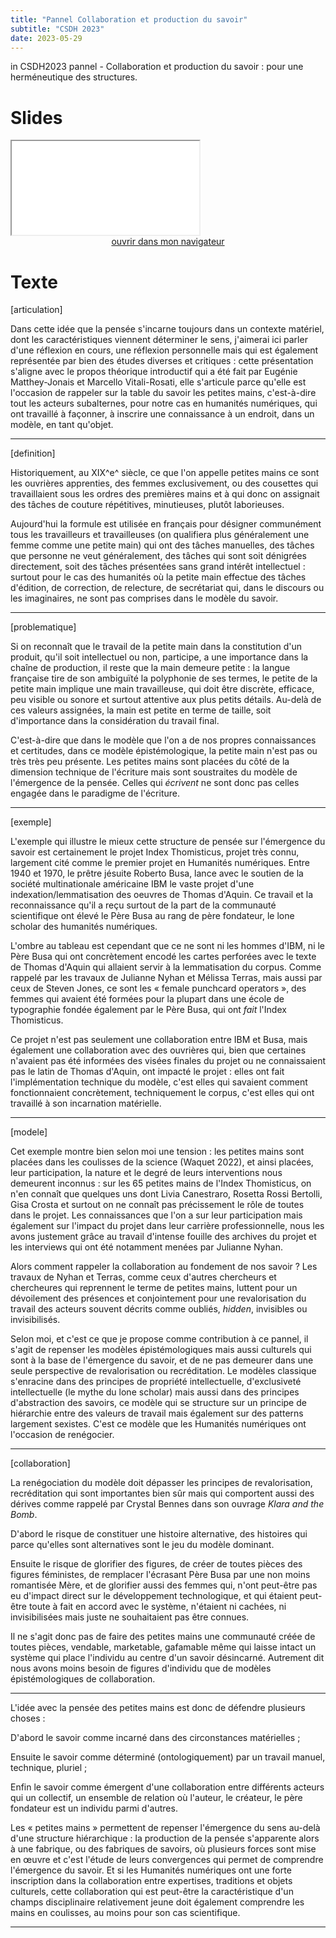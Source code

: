 ```yaml
---
title: "Pannel Collaboration et production du savoir"
subtitle: "CSDH 2023"
date: 2023-05-29
---
```


in CSDH2023 pannel - Collaboration et production du savoir : pour une herméneutique des structures.

# Slides 

<iframe src="/html/Conf/PetitesMainsPannel.html" title="description" allowfullscreen="allowfullscreen"></iframe>

<div style="text-align:center">
<a href="/html/Conf/PetitesMainsPannel.html" target="_blank">ouvrir dans mon navigateur</a>
</div>

# Texte

[articulation] 

Dans cette idée que la pensée s'incarne toujours dans un contexte matériel, dont les caractéristiques viennent déterminer le sens, j'aimerai ici parler d'une réflexion en cours, une réflexion personnelle mais qui est également représentée par bien des études diverses et critiques : cette présentation s'aligne avec le propos théorique introductif qui a été fait par Eugénie Matthey-Jonais et Marcello Vitali-Rosati, elle s'articule parce qu'elle est l'occasion de rappeler sur la table du savoir les petites mains, c'est-à-dire tout les acteurs subalternes, pour notre cas en humanités numériques, qui ont travaillé à façonner, à inscrire une connaissance à un endroit, dans un modèle, en tant qu'objet. 

---

[definition]

Historiquement, au XIX^e^ siècle, ce que l'on appelle petites mains ce sont les ouvrières apprenties, des femmes exclusivement, ou des cousettes qui travaillaient sous les ordres des premières mains et à qui donc on assignait des tâches de couture répétitives, minutieuses, plutôt laborieuses. 

Aujourd'hui la formule est utilisée en français pour désigner communément tous les travailleurs et travailleuses (on qualifiera plus généralement une femme comme une petite main) qui ont des tâches manuelles, des tâches que personne ne veut généralement, des tâches qui sont soit dénigrées directement,  soit des tâches présentées sans grand intérêt intellectuel : surtout pour le cas des humanités où la petite main effectue des tâches d'édition, de correction, de relecture, de secrétariat qui, dans le discours ou les imaginaires, ne sont pas comprises dans le modèle du savoir. 

----

[problematique]

Si on reconnaît que le travail de la petite main dans la constitution d'un produit, qu'il soit intellectuel ou non, participe, a une importance dans la chaîne de production, il reste que la main demeure petite : la langue française tire de son ambiguïté la polyphonie de ses termes, le petite de la petite main implique une main travailleuse, qui doit être discrète, efficace, peu visible ou sonore et surtout attentive aux plus petits détails. Au-delà de ces valeurs assignées, la main est petite en terme de taille, soit d'importance dans la considération du travail final. 

C'est-à-dire que dans le modèle que l'on a de nos propres connaissances et certitudes, dans ce modèle épistémologique, la petite main n'est pas ou très très peu présente. Les petites mains sont placées du côté de la dimension technique de l'écriture mais sont soustraites du modèle de l'émergence de la pensée. Celles qui *écrivent* ne sont donc pas celles engagée dans le paradigme de l'écriture.

----

[exemple]

L'exemple qui illustre le mieux cette structure de pensée sur l'émergence du savoir est certainement le projet Index Thomisticus, projet très connu, largement cité comme le premier projet en Humanités numériques. Entre 1940 et 1970, le prêtre jésuite Roberto Busa, lance avec le soutien de la société multinationale américaine IBM le vaste projet d'une indexation/lemmatisation des oeuvres de Thomas d'Aquin. Ce travail et la reconnaissance qu'il a reçu surtout de la part de la communauté scientifique ont élevé le Père Busa au rang de père fondateur, le lone scholar des humanités numériques. 

L'ombre au tableau est cependant que ce ne sont ni les hommes d'IBM, ni le Père Busa qui ont concrètement encodé les cartes perforées avec le texte de Thomas d'Aquin qui allaient servir à la lemmatisation du corpus. Comme rappelé par les travaux de Julianne Nyhan et Mélissa Terras, mais aussi par ceux de Steven Jones, ce sont les « female punchcard operators », des femmes qui avaient été formées pour la plupart dans une école de typographie fondée également par le Père Busa, qui ont *fait* l'Index Thomisticus. 

Ce projet n'est pas seulement une collaboration entre IBM et Busa, mais également une collaboration avec des ouvrières qui, bien que certaines n'avaient pas été informées des visées finales du projet ou ne connaissaient pas le latin de Thomas d'Aquin, ont impacté le projet : elles ont fait l'implémentation technique du modèle, c'est elles qui savaient comment fonctionnaient concrètement, techniquement le corpus, c'est elles qui ont travaillé à son incarnation matérielle. 

---

[modele]

Cet exemple montre bien selon moi une tension : les petites mains sont placées dans les coulisses de la science (Waquet 2022), et ainsi placées, leur participation, la nature et le degré de leurs interventions nous demeurent inconnus : sur les 65 petites mains de l'Index Thomisticus, on n'en connaît que quelques uns dont Livia Canestraro, Rosetta Rossi Bertolli, Gisa Crosta et surtout on ne connaît pas précissement le rôle de toutes dans le projet. Les connaissances que l'on a sur leur participation mais également sur l'impact du projet dans leur carrière professionnelle, nous les avons justement grâce au travail d'intense fouille des archives du projet et les interviews qui ont été notamment menées par Julianne Nyhan. 

Alors comment rappeler la collaboration au fondement de nos savoir ? Les travaux de Nyhan et Terras, comme ceux d'autres chercheurs et chercheures qui reprennent le terme de petites mains, luttent pour un dévoilement des présences et conjointement pour une revalorisation du travail des acteurs souvent décrits comme oubliés, *hidden*, invisibles ou invisibilisés.

Selon moi, et c'est ce que je propose comme contribution à ce pannel, il s'agit de repenser les modèles épistémologiques mais aussi culturels qui sont à la base de l'émergence du savoir, et de ne pas demeurer dans une seule perspective de revalorisation ou recréditation. Le modèles classique s'enracine dans des principes de propriété intellectuelle, d'exclusiveté intellectuelle (le mythe du lone scholar) mais aussi dans des principes d'abstraction des savoirs, ce modèle qui se structure sur un principe de hiérarchie entre des valeurs de travail mais également sur des patterns largement sexistes. C'est ce modèle que les Humanités numériques ont l'occasion de renégocier. 

----

[collaboration]

La renégociation du modèle doit dépasser les principes de revalorisation, recréditation qui sont importantes bien sûr mais qui comportent aussi des dérives comme rappelé par Crystal Bennes dans son ouvrage *Klara and the Bomb*. 

D'abord le risque de constituer une histoire alternative, des histoires qui parce qu'elles sont alternatives sont le jeu du modèle dominant. 

Ensuite le risque de glorifier des figures, de créer de toutes pièces des figures féministes, de remplacer l'écrasant Père Busa par une non moins romantisée Mère, et de glorifier aussi des femmes qui, n'ont peut-être pas eu d'impact direct sur le développement technologique, et qui étaient peut-être toute à fait en accord avec le système, n'étaient ni cachées, ni invisibilisées mais juste ne souhaitaient pas être connues. 

Il ne s'agit donc pas de faire des petites mains une communauté créée de toutes pièces, vendable, marketable, gafamable même qui laisse intact un système qui place l'individu au centre d'un savoir désincarné. Autrement dit nous avons moins besoin de figures d'individu que de modèles épistémologiques de collaboration. 

----

L'idée avec la pensée des petites mains est donc de défendre plusieurs choses : 

D'abord le savoir comme incarné dans des circonstances matérielles ;

Ensuite le savoir comme déterminé (ontologiquement) par un travail manuel, technique, pluriel ; 

Enfin le savoir comme émergent d'une collaboration entre différents acteurs qui un collectif, un ensemble de relation où l'auteur, le créateur, le père fondateur est un individu parmi d'autres. 

Les « petites mains » permettent de repenser l'émergence du sens au-delà d\'une structure hiérarchique : la production de la pensée s'apparente alors à une fabrique, ou des fabriques de savoirs, où plusieurs forces sont mise en œuvre et c'est l'étude de leurs convergences qui permet de comprendre l'émergence du savoir. Et si les Humanités numériques ont une forte inscription dans la collaboration entre expertises, traditions et objets culturels, cette collaboration qui est peut-être la caractéristique d'un champs disciplinaire relativement jeune doit également comprendre les mains en coulisses, au moins pour son cas scientifique.

---
